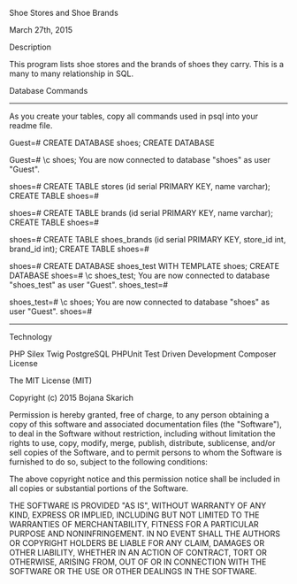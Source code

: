 Shoe Stores and Shoe Brands

March 27th, 2015

Description

This program lists shoe stores and the brands of shoes they carry. This is a many to many relationship in SQL.

Database Commands

****************
As you create your tables, copy all commands used in psql into your readme file.

Guest=# CREATE DATABASE shoes;
CREATE DATABASE

Guest=# \c shoes;
You are now connected to database "shoes" as user "Guest".

shoes=# CREATE TABLE stores (id serial PRIMARY KEY, name varchar);
CREATE TABLE
shoes=#

shoes=# CREATE TABLE brands (id serial PRIMARY KEY, name varchar);
CREATE TABLE
shoes=#

shoes=# CREATE TABLE shoes_brands (id serial PRIMARY KEY, store_id int, brand_id int);
CREATE TABLE
shoes=#

shoes=# CREATE DATABASE shoes_test WITH TEMPLATE shoes;
CREATE DATABASE
shoes=# \c shoes_test;
You are now connected to database "shoes_test" as user "Guest".
shoes_test=#

shoes_test=# \c shoes;
You are now connected to database "shoes" as user "Guest".
shoes=#




***************

Technology

PHP
Silex
Twig
PostgreSQL
PHPUnit
Test Driven Development
Composer
License

The MIT License (MIT)

Copyright (c) 2015 Bojana Skarich

Permission is hereby granted, free of charge, to any person obtaining a copy of this software and associated documentation files (the "Software"), to deal in the Software without restriction, including without limitation the rights to use, copy, modify, merge, publish, distribute, sublicense, and/or sell copies of the Software, and to permit persons to whom the Software is furnished to do so, subject to the following conditions:

The above copyright notice and this permission notice shall be included in all copies or substantial portions of the Software.

THE SOFTWARE IS PROVIDED "AS IS", WITHOUT WARRANTY OF ANY KIND, EXPRESS OR IMPLIED, INCLUDING BUT NOT LIMITED TO THE WARRANTIES OF MERCHANTABILITY, FITNESS FOR A PARTICULAR PURPOSE AND NONINFRINGEMENT. IN NO EVENT SHALL THE AUTHORS OR COPYRIGHT HOLDERS BE LIABLE FOR ANY CLAIM, DAMAGES OR OTHER LIABILITY, WHETHER IN AN ACTION OF CONTRACT, TORT OR OTHERWISE, ARISING FROM, OUT OF OR IN CONNECTION WITH THE SOFTWARE OR THE USE OR OTHER DEALINGS IN THE SOFTWARE.
